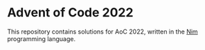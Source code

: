 # Advent of Code 2022

This repository contains solutions for AoC 2022, written in the
[Nim](https://nim-lang.org) programming language.